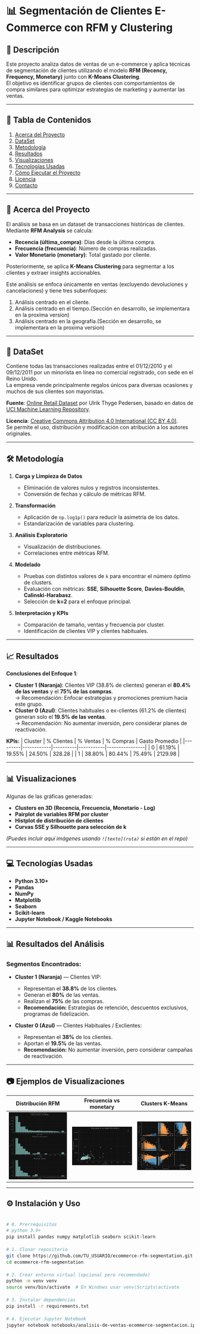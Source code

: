 # 📊 Segmentación de Clientes E-Commerce con RFM y Clustering

## 📌 Descripción

Este proyecto analiza datos de ventas de un e-commerce y aplica técnicas de segmentación de clientes utilizando el modelo **RFM (Recency, Frequency, Monetary)** junto con **K-Means Clustering**.  
El objetivo es identificar grupos de clientes con comportamientos de compra similares para optimizar estrategias de marketing y aumentar las ventas.

---

## 📂 Tabla de Contenidos

1. [Acerca del Proyecto](#acerca-del-proyecto)
2. [DataSet](#dataSet)
3. [Metodología](#metodología)
4. [Resultados](#resultados)
5. [Visualizaciones](#visualizaciones)
6. [Tecnologías Usadas](#tecnologías-usadas)
7. [Cómo Ejecutar el Proyecto](#cómo-ejecutar-el-proyecto)
8. [Licencia](#licencia)
9. [Contacto](#contacto)

---

## 📖 Acerca del Proyecto

El análisis se basa en un dataset de transacciones históricas de clientes.  
Mediante **RFM Analysis** se calcula:

- **Recencia (última_compra)**: Días desde la última compra.
- **Frecuencia (frecuencia)**: Número de compras realizadas.
- **Valor Monetario (monetary)**: Total gastado por cliente.

Posteriormente, se aplica **K-Means Clustering** para segmentar a los clientes y extraer insights accionables.

Este análisis se enfoca únicamente en ventas (excluyendo devoluciones y cancelaciones) y tiene tres subenfoques:

1. Análisis centrado en el cliente.
2. Análisis centrado en el tiempo.(Sección en desarrollo, se implementara en la proxima version)
3. Análisis centrado en la geografía.(Sección en desarrollo, se implementara en la proxima version)

---

## 📁 DataSet

Contiene todas las transacciones realizadas entre el 01/12/2010 y el 09/12/2011 por un minorista en línea no comercial registrado, con sede en el Reino Unido.  
La empresa vende principalmente regalos únicos para diversas ocasiones y muchos de sus clientes son mayoristas.

**Fuente**: [Online Retail Dataset](https://www.kaggle.com/datasets/ulrikthygepedersen/online-retail-dataset) por Ulrik Thyge Pedersen, basado en datos de [UCI Machine Learning Repository](http://archive.ics.uci.edu/ml/datasets/Online+Retail).

**Licencia**: [Creative Commons Attribution 4.0 International (CC BY 4.0)](https://creativecommons.org/licenses/by/4.0/).  
Se permite el uso, distribución y modificación con atribución a los autores originales.

---

## 🛠️ Metodología

1. **Carga y Limpieza de Datos**
   - Eliminación de valores nulos y registros inconsistentes.
   - Conversión de fechas y cálculo de métricas RFM.
2. **Transformación**
   - Aplicación de `np.log1p()` para reducir la asimetría de los datos.
   - Estandarización de variables para clustering.
3. **Análisis Exploratorio**
   - Visualización de distribuciones.
   - Correlaciones entre métricas RFM.
4. **Modelado**

   - Pruebas con distintos valores de `k` para encontrar el número óptimo de clusters.
   - Evaluación con métricas: **SSE**, **Silhouette Score**, **Davies-Bouldin**, **Calinski-Harabasz**.
   - Selección de **k=2** para el enfoque principal.

5. **Interpretación y KPIs**
   - Comparación de tamaño, ventas y frecuencia por cluster.
   - Identificación de clientes VIP y clientes habituales.

---

## 📈 Resultados

**Conclusiones del Enfoque 1**:

- **Cluster 1 (Naranja)**: Clientes VIP (38.8% de clientes) generan el **80.4% de las ventas** y el **75% de las compras**.  
  → Recomendación: Enfocar estrategias y promociones premium hacia este grupo.
- **Cluster 0 (Azul)**: Clientes habituales o ex-clientes (61.2% de clientes) generan solo el **19.5% de las ventas**.  
  → Recomendación: No aumentar inversión, pero considerar planes de reactivación.

**KPIs:**
| Cluster | % Clientes | % Ventas | % Compras | Gasto Promedio |
|---------|------------|----------|-----------|----------------|
| 0 | 61.19% | 19.55% | 24.50% | 328.28 |
| 1 | 38.80% | 80.44% | 75.49% | 2129.98 |

---

## 📊 Visualizaciones

Algunas de las gráficas generadas:

- **Clusters en 3D (Recencia, Frecuencia, Monetario - Log)**
- **Pairplot de variables RFM por cluster**
- **Histplot de distribución de clientes**
- **Curvas SSE y Silhouette para selección de k**

_(Puedes incluir aquí imágenes usando `![texto](ruta)` si están en el repo)_

---

## 💻 Tecnologías Usadas

- **Python 3.10+**
- **Pandas**
- **NumPy**
- **Matplotlib**
- **Seaborn**
- **Scikit-learn**
- **Jupyter Notebook / Kaggle Notebooks**

---

## 📊 Resultados del Análisis

### Segmentos Encontrados:

- **Cluster 1 (Naranja)** — Clientes VIP:

  - Representan el **38.8%** de los clientes.
  - Generan el **80%** de las ventas.
  - Realizan el **75%** de las compras.
  - **Recomendación:** Estrategias de retención, descuentos exclusivos, programas de fidelización.

- **Cluster 0 (Azul)** — Clientes Habituales / Exclientes:
  - Representan el **38%** de los clientes.
  - Aportan el **19.5%** de las ventas.
  - **Recomendación:** No aumentar inversión, pero considerar campañas de reactivación.

---

## 📷 Ejemplos de Visualizaciones

| Distribución RFM                               | Frecuencia vs monetary                      | Clusters K-Means                   |
| ---------------------------------------------- | ------------------------------------------- | ---------------------------------- |
| ![Distribución](Imagenes/distribucion_rfm.png) | ![Vs](Imagenes/frecuencia_vs_monetario.png) | ![Clusters](Imagenes/clusters.png) |

---

## ⚙️ Instalación y Uso

```bash

# 0. Prerrequisitos
# python 3.9+
pip install pandas numpy matplotlib seaborn scikit-learn

# 1. Clonar repositorio
git clone https://github.com/TU_USUARIO/ecommerce-rfm-segmentation.git
cd ecommerce-rfm-segmentation

# 2. Crear entorno virtual (opcional pero recomendado)
python -m venv venv
source venv/bin/activate  # En Windows usar venv\Scripts\activate

# 3. Instalar dependencias
pip install -r requirements.txt

# 4. Ejecutar Jupyter Notebook
jupyter notebook notebooks/analisis-de-ventas-ecommerce-segmentacion.ipynb
```
